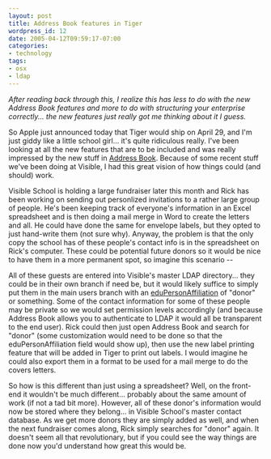 ```yaml
---
layout: post
title: Address Book features in Tiger
wordpress_id: 12
date: 2005-04-12T09:59:17-07:00
categories:
- technology
tags:
- osx
- ldap
---
```

*After reading back through this, I realize this has less to do with the new Address Book features and more to do with
structuring your enterprise correctly...  the new features just really got me thinking about it I guess.*

So Apple just announced today that Tiger would ship on April 29, and I'm just giddy like a little school girl... it's
quite ridiculous really.  I've been looking at all the new features that are to be included and was really impressed by
the new stuff in [Address Book][].  Because of some recent stuff we've been doing at Visible, I had this great vision of
how things could (and should) work.

Visible School is holding a large fundraiser later this month and Rick has been working on sending out personlized
invitations to a rather large group of people.  He's been keeping track of everyone's information in an Excel
spreadsheet and is then doing a mail merge in Word to create the letters and all.  He could have done the same for
envelope labels, but they opted to just hand-write them (not sure why).  Anyway, the problem is that the only copy the
school has of these people's contact info is in the spreadsheet on Rick's computer.  These could be potential future
donors so it would be nice to have them in a more permanent spot, so imagine this scenario --

All of these guests are entered into Visible's master LDAP directory... they could be in their own branch if need be,
but it would likely suffice to simply put them in the main users branch with an [eduPersonAffiliation][] of "donor" or
something.  Some of the contact information for some of these people may be private so we would set permission levels
accordingly (and because Address Book allows you to authenticate to LDAP it would all be transparent to the end user).
Rick could then just open Address Book and search for "donor" (some customization would need to be done so that the
eduPersonAffiliation field would show up), then use the new label printing feature that will be added in Tiger to print
out labels.  I would imagine he could also export them in a format to be used for a mail merge to do the covers letters.

So how is this different than just using a spreadsheet?  Well, on the front-end it wouldn't be much different...
probably about the same amount of work (if not a tad bit more).  However, all of these donor's information would now be
stored where they belong... in Visible School's master contact database.  As we get more donors they are simply added as
well, and when the next fundraiser comes along, Rick simply searches for "donor" again.  It doesn't seem all that
revolutionary, but if you could see the way things are done now you'd understand how great this would be.

[address book]: http://www.apple.com/macosx/features/addressbook
[eduPersonAffiliation]: http://www.nmi-edit.org/eduPerson/draft-internet2-mace-dir-eduperson-00.html
